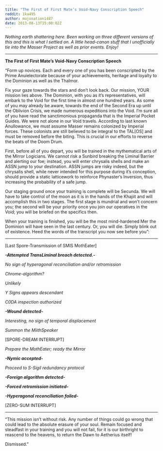 ```yaml
---
title: "The First of First Mate’s Void-Navy Conscription Speech"
reddit: 1ka495
author: mojonation1487
date: 2013-08-13T15:00:02Z
---
```


*Nothing earth shattering here. Been working on three different versions of this and this is what I settled on. A little head-canon stuff that I unofficially tie into the Masser Project as well as prior events. Enjoy!*
__________________________

**The First of First Mate’s Void-Navy Conscription Speech**

“Form up novices. Each and every one of you has been conscripted by the Prime Anuielectorate because of your achievements, heritage and loyalty to the Dominion as well as the Thalmor. 

Fix your gaze towards the stars and don’t look back. Our mission, YOUR mission lies above. The Dominion, with you as it’s representatives, will embark to the Void for the first time in almost one hundred years. As some of you may already be aware, towards the end of the Second Era up until the Oblivion Crisis, we made numerous expeditions into the Void. I’m sure all of you have read the sanctimonious propaganda that is the Imperial Pocket Guides. We were not alone in our Void travels. According to last known Anullowance, we must assume Masser remains colonized by Imperial forces. These colonists are still believed to be integral to the TAL[OS] and must be removed before the biting. This is crucial in our efforts to reverse the beats of the Doom Drum.

First, before all of you depart, you will be trained in the mythematical arts of the Mirror Logicians. We cannot risk a Sunbird breaking the Liminal Barrier and alerting our foe; instead, you will enter chrysalis shells and make an ASSN jump to your destination. ASSN jumps are risky indeed, but the chrysalis shell, while never intended for this purpose during it’s conception, should provide a static latticework to reinforce Phynaster’s Inversion, thus increasing the probability of a safe jump.

Our staging ground once your training is complete will be Secunda. We will have to take control of the moon as it is in the hands of the Khajiit and will accomplish this in two stages. The first stage is mundrial and won’t concern you; the second will be your priority once you join our operatives in the Void; you will be briefed on the specifics then.


When your training is finished, you will be the most mind-hardened Mer the Dominion will have seen in the last century. Or, you will die. Simply blink out of existence. Heed the words of the transcript you now see before you”:

__________________________

[Last Spore-Transmission of SMIS MothEater]

***-Attempted TransLiminal breach detected.-***

*No sign of hyperagonal reconciliation and/or retromission*

*Chrome-algorithm?*

*Unlikely*

*Y Signs appears descendant*

*C0DA inspection authorized*

***-Wound detected-***

*Interesting, no sign of temporal displacement*

*Summon the MiithSpeaker*

[SPORE-DREAM INTERRUPT]

*Prepare the MothEater; ready the Mirror*

***-Nymic accepted-***

*Proceed to S-Sigil redundancy protocol*

***-Foreign algorithm detected-***

***-Forced retromission initiated-***

***-Hyperagonal reconciliation failed-***

[ZERO-SUM INTERRUPT]
__________________________________

“This mission isn’t without risk. Any number of things could go wrong that could lead to the absolute erasure of your soul. Remain focused and steadfast in your training and you will not fail, for it is our birthright to reascend to the heavens, to return the Dawn to Aetherius itself!

Dismissed.”
